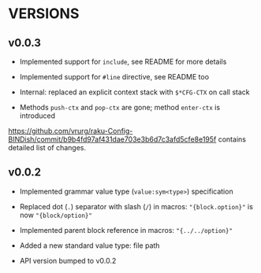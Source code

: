 VERSIONS
========

v0.0.3
------

  * Implemented support for `include`, see README for more details

  * Implemented support for `#line` directive, see README too

  * Internal: replaced an explicit context stack with `$*CFG-CTX` on call stack

  * Methods `push-ctx` and `pop-ctx` are gone; method `enter-ctx` is introduced

https://github.com/vrurg/raku-Config-BINDish/commit/b9b4fd97af431dae703e3b6d7c3afd5cfe8e195f contains detailed list of changes.

v0.0.2
------

  * Implemented grammar value type (`value:sym<type>`) specification

  * Replaced dot (`.`) separator with slash (`/`) in macros: `"{block.option}"` is now `"{block/option}"`

  * Implemented parent block reference in macros: `"{../../option}"`

  * Added a new standard value type: file path

  * API version bumped to v0.0.2

